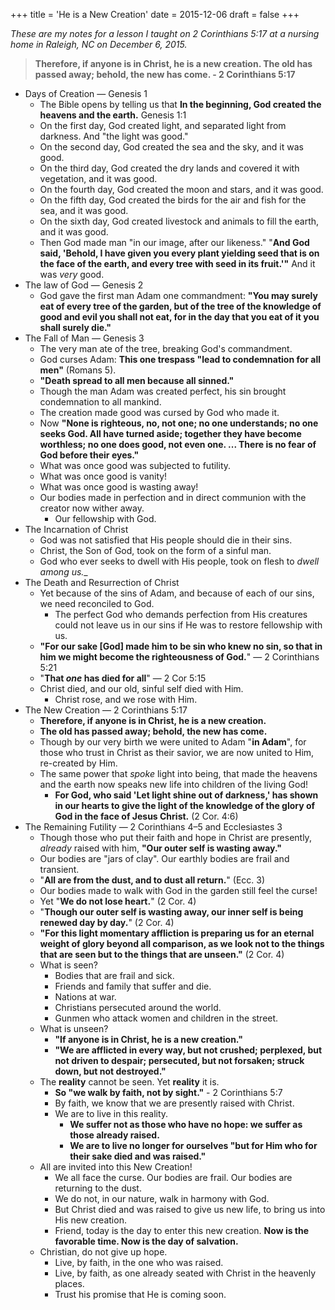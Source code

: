 +++
title = 'He is a New Creation'
date = 2015-12-06
draft = false
+++

_These are my notes for a lesson I taught on 2 Corinthians 5:17 at a nursing home in Raleigh, NC on December 6, 2015._
> __Therefore, if anyone is in Christ, he is a new creation. The old has passed away; behold, the new has come. - 2 Corinthians 5:17__

* Days of Creation — Genesis 1
	* The Bible opens by telling us that __In the beginning, God created the heavens and the earth.__ Genesis 1:1
	* On the first day, God created light, and separated light from darkness. And "the light was good."
	* On the second day, God created the sea and the sky, and it was good.
	* On the third day, God created the dry lands and covered it with vegetation, and it was good.
	* On the fourth day, God created the moon and stars, and it was good.
	* On the fifth day, God created the birds for the air and fish for the sea, and it was good.
	* On the sixth day, God created livestock and animals to fill the earth, and it was good.
	* Then God made man "in our image, after our likeness." "__And God said, 'Behold, I have given you every plant yielding seed that is on the face of the earth, and every tree with seed in its fruit.'"__ And it was _very_ good.
* The law of God — Genesis 2
	* God gave the first man Adam one commandment: __"You may surely eat of every tree of the garden, but of the tree of the knowledge of good and evil you shall not eat, for in the day that you eat of it you shall surely die."__
* The Fall of Man — Genesis 3
	* The very man ate of the tree, breaking God's commandment.
	* God curses Adam: __This one trespass "lead to condemnation for all men"__ (Romans 5).
	* __"Death spread to all men because all sinned."__
	* Though the man Adam was created perfect, his sin brought condemnation to all mankind.
	* The creation made good was cursed by God who made it.
	* Now __"None is righteous, no, not one; no one understands; no one seeks God. All have turned aside; together they have become worthless; no one does good, not even one. ... There is no fear of God before their eyes."__
	* What was once good was subjected to futility.
	* What was once good is vanity!
	* What was once good is wasting away!
	* Our bodies made in perfection and in direct communion with the creator now wither away.
		* Our fellowship with God.
*  The Incarnation of Christ
	*  God was not satisfied that His people should die in their sins.
	*  Christ, the Son of God, took on the form of a sinful man.
	*  God who ever seeks to dwell with His people, took on flesh to _dwell among us.__
*  The Death and Resurrection of Christ
	*  Yet because of the sins of Adam, and because of each of our sins, we need reconciled to God.
		* The perfect God who demands perfection from His creatures could not leave us in our sins if He was to restore fellowship with us.
	* __"For our sake [God] made him to be sin who knew no sin, so that in him we might become the righteousness of God.__" — 2 Corinthians 5:21
	* "__That _one_ has died for all__" — 2 Cor 5:15
	* Christ died, and our old, sinful self died with Him.
		* Christ rose, and we rose with Him.
*  The New Creation — 2 Corinthians 5:17
	*  __Therefore, if anyone is in Christ, he is a new creation.__
	*  __The old has passed away; behold, the new has come.__
	*  Though by our very birth we were united to Adam "__in Adam__", for those who trust in Christ as their savior, we are now united to Him, re-created by Him.
	*  The same power that _spoke_ light into being, that made the heavens and the earth now speaks new life into children of the living God!
		*  __For God, who said 'Let light shine out of darkness,' has shown in our hearts to give the light of the knowledge of the glory of God in the face of Jesus Christ.__ (2 Cor. 4:6)
*  The Remaining Futility — 2 Corinthians 4–5 and Ecclesiastes 3
	*  Though those who put their faith and hope in Christ are presently, _already_ raised with him, __"Our outer self is wasting away."__
	*  Our bodies are "jars of clay". Our earthly bodies are frail and transient.
	*  "__All are from the dust, and to dust all return.__" (Ecc. 3)
	*  Our bodies made to walk with God in the garden still feel the curse!
	*  Yet "__We do not lose heart.__" (2 Cor. 4)
	*  "__Though our outer self is wasting away, our inner self is being renewed day by day.__" (2 Cor. 4)
	*  __"For this light momentary affliction is preparing us for an eternal weight of glory beyond all comparison, as we look not to the things that are seen but to the things that are unseen."__ (2 Cor. 4)
	*  What is seen?
		*  Bodies that are frail and sick.
		*  Friends and family that suffer and die.
		*  Nations at war.
		*  Christians persecuted around the world.
		*  Gunmen who attack women and children in the street.
	*  What is unseen?
		*  __"If anyone is in Christ, he is a new creation."__
		*  __"We are afflicted in every way, but not crushed; perplexed, but not driven to despair; persecuted, but not forsaken; struck down, but not destroyed."__
	* The  __reality__ cannot be seen. Yet __reality__ it is.
		*  __So "we walk by faith, not by sight."__ - 2 Corinthians 5:7
		*  By faith, we know that we are presently raised with Christ.
		*  We are to live in this reality.
			*  __We suffer not as those who have no hope: we suffer as those already raised.__
			*  __We are to live no longer for ourselves "but for Him who for their sake died and was raised."__
	*  All are invited into this New Creation!
		*  We all face the curse. Our bodies are frail. Our bodies are returning to the dust.
		*  We do not, in our nature, walk in harmony with God.
		*  But Christ died and was raised to give us new life, to bring us into His new creation.
		*  Friend, today is the day to enter this new creation. __Now is the favorable time. Now is the day of salvation.__
	*  Christian, do not give up hope.
		*  Live, by faith, in the one who was raised.
		*  Live, by faith, as one already seated with Christ in the heavenly places.
		*  Trust his promise that He is coming soon.
